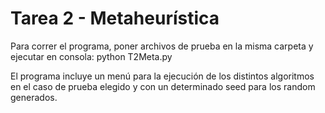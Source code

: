 # Tarea 2 - Metaheurística
Para correr el programa, poner archivos de prueba en la misma carpeta y ejecutar en consola: python T2Meta.py

El programa incluye un menú para la ejecución de los distintos algoritmos en el caso de prueba elegido y con un determinado seed para los random generados.

